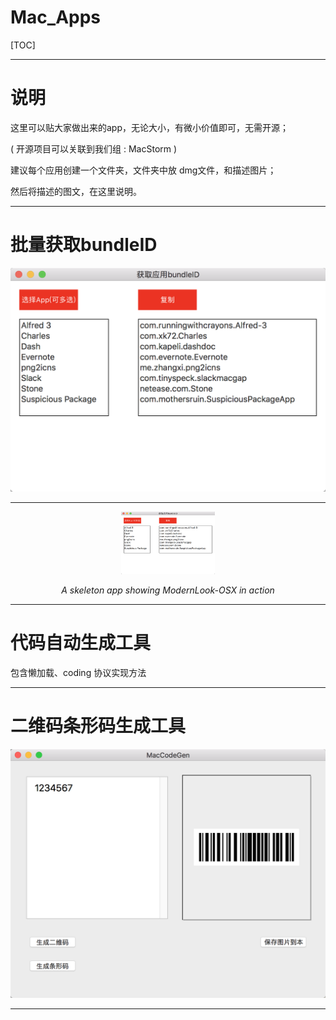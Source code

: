 # Mac_Apps

[TOC]

***

# 说明

这里可以贴大家做出来的app，无论大小，有微小价值即可，无需开源；

( 开源项目可以关联到我们组 : MacStorm )

建议每个应用创建一个文件夹，文件夹中放 dmg文件，和描述图片；

然后将描述的图文，在这里说明。

***
# 批量获取bundleID

![取bundleI](批量获取bundleID/获取bundleID.png)

***
<p align="center">
	<img src="批量获取bundleID/获取bundleID.png" alt="Sample"  width="150" height="100">
	<p align="center">
		<em>A skeleton app showing ModernLook-OSX in action</em>
	</p>
</p>

***
# 代码自动生成工具

包含懒加载、coding 协议实现方法





***
# 二维码条形码生成工具

![ode@2](二维码:条形码生成工具/code@2x.png)



***



